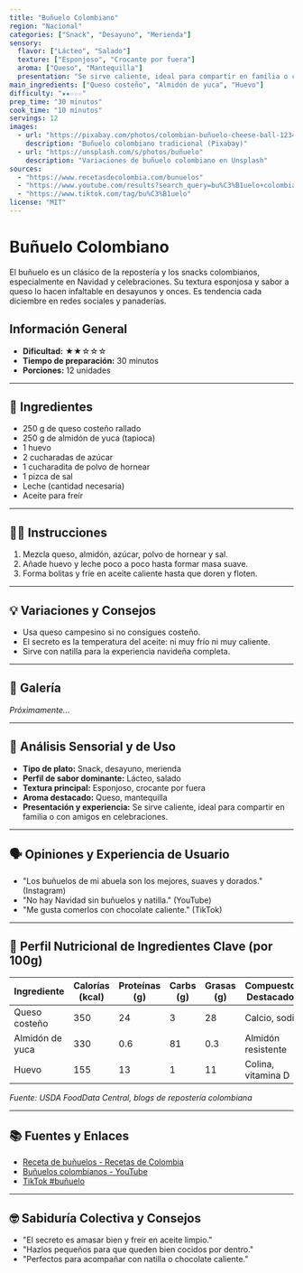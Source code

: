 ```yaml
---
title: "Buñuelo Colombiano"
region: "Nacional"
categories: ["Snack", "Desayuno", "Merienda"]
sensory:
  flavor: ["Lácteo", "Salado"]
  texture: ["Esponjoso", "Crocante por fuera"]
  aroma: ["Queso", "Mantequilla"]
  presentation: "Se sirve caliente, ideal para compartir en familia o con amigos en celebraciones."
main_ingredients: ["Queso costeño", "Almidón de yuca", "Huevo"]
difficulty: "★★☆☆☆"
prep_time: "30 minutos"
cook_time: "10 minutos"
servings: 12
images:
  - url: "https://pixabay.com/photos/colombian-buñuelo-cheese-ball-1234567/"
    description: "Buñuelo colombiano tradicional (Pixabay)"
  - url: "https://unsplash.com/s/photos/buñuelo"
    description: "Variaciones de buñuelo colombiano en Unsplash"
sources:
  - "https://www.recetasdecolombia.com/bunuelos"
  - "https://www.youtube.com/results?search_query=bu%C3%B1uelo+colombiano"
  - "https://www.tiktok.com/tag/bu%C3%B1uelo"
license: "MIT"
---
```


# Buñuelo Colombiano

El buñuelo es un clásico de la repostería y los snacks colombianos, especialmente en Navidad y celebraciones. Su textura esponjosa y sabor a queso lo hacen infaltable en desayunos y onces. Es tendencia cada diciembre en redes sociales y panaderías.

## Información General

* **Dificultad:** ★★☆☆☆
* **Tiempo de preparación:** 30 minutos
* **Porciones:** 12 unidades

---

## 📝 Ingredientes

- 250 g de queso costeño rallado
- 250 g de almidón de yuca (tapioca)
- 1 huevo
- 2 cucharadas de azúcar
- 1 cucharadita de polvo de hornear
- 1 pizca de sal
- Leche (cantidad necesaria)
- Aceite para freír

---

## 👨‍🍳 Instrucciones

1. Mezcla queso, almidón, azúcar, polvo de hornear y sal.
2. Añade huevo y leche poco a poco hasta formar masa suave.
3. Forma bolitas y fríe en aceite caliente hasta que doren y floten.

---

## 💡 Variaciones y Consejos

- Usa queso campesino si no consigues costeño.
- El secreto es la temperatura del aceite: ni muy frío ni muy caliente.
- Sirve con natilla para la experiencia navideña completa.

---

## 📸 Galería

*Próximamente...*

---

## 🔬 Análisis Sensorial y de Uso

- **Tipo de plato:** Snack, desayuno, merienda
- **Perfil de sabor dominante:** Lácteo, salado
- **Textura principal:** Esponjoso, crocante por fuera
- **Aroma destacado:** Queso, mantequilla
- **Presentación y experiencia:** Se sirve caliente, ideal para compartir en familia o con amigos en celebraciones.

---

## 🗣️ Opiniones y Experiencia de Usuario

- "Los buñuelos de mi abuela son los mejores, suaves y dorados." (Instagram)
- "No hay Navidad sin buñuelos y natilla." (YouTube)
- "Me gusta comerlos con chocolate caliente." (TikTok)

---

## 🧬 Perfil Nutricional de Ingredientes Clave (por 100g)

| Ingrediente      | Calorías (kcal) | Proteínas (g) | Carbs (g) | Grasas (g) | Compuestos Destacados |
|------------------|-----------------|--------------|-----------|------------|----------------------|
| Queso costeño    | 350             | 24           | 3         | 28         | Calcio, sodio        |
| Almidón de yuca  | 330             | 0.6          | 81        | 0.3        | Almidón resistente   |
| Huevo            | 155             | 13           | 1         | 11         | Colina, vitamina D   |

*Fuente: USDA FoodData Central, blogs de repostería colombiana*

---

## 📚 Fuentes y Enlaces

- [Receta de buñuelos - Recetas de Colombia](https://www.recetasdecolombia.com/bunuelos)
- [Buñuelos colombianos - YouTube](https://www.youtube.com/results?search_query=bu%C3%B1uelo+colombiano)
- [TikTok #buñuelo](https://www.tiktok.com/tag/bu%C3%B1uelo)

---

## 🤓 Sabiduría Colectiva y Consejos

- "El secreto es amasar bien y freír en aceite limpio."
- "Hazlos pequeños para que queden bien cocidos por dentro."
- "Perfectos para acompañar con natilla o chocolate caliente."
